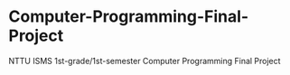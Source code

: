 # Computer-Programming-Final-Project
NTTU ISMS 1st-grade/1st-semester Computer Programming Final Project  
